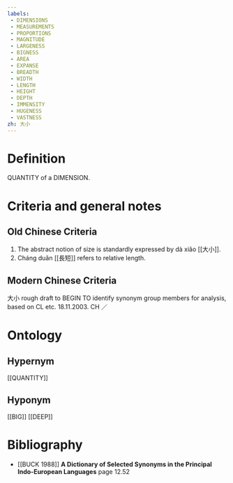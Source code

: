 ```yaml
---
labels: 
 - DIMENSIONS
 - MEASUREMENTS
 - PROPORTIONS
 - MAGNITUDE
 - LARGENESS
 - BIGNESS
 - AREA
 - EXPANSE
 - BREADTH
 - WIDTH
 - LENGTH
 - HEIGHT
 - DEPTH
 - IMMENSITY
 - HUGENESS
 - VASTNESS
zh: 大小
---
```


# Definition
QUANTITY of a DIMENSION.
# Criteria and general notes
## Old Chinese Criteria
1. The abstract notion of size is standardly expressed by dà xiǎo [[大小]].
2. Cháng duǎn [[長短]] refers to relative length.
## Modern Chinese Criteria
大小
rough draft to BEGIN TO identify synonym group members for analysis, based on CL etc. 18.11.2003. CH ／
# Ontology

## Hypernym
[[QUANTITY]]
## Hyponym
[[BIG]]
[[DEEP]]
# Bibliography
- [[BUCK 1988]]
**A Dictionary of Selected Synonyms in the Principal Indo-European Languages** page 12.52
